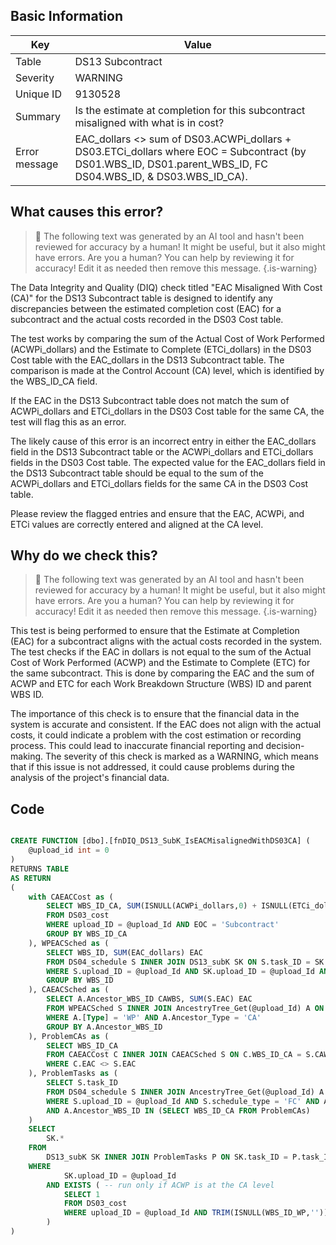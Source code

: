 ## Basic Information

| Key           | Value                                                                                                                                                        |
| ------------- | ------------------------------------------------------------------------------------------------------------------------------------------------------------ |
| Table         | DS13 Subcontract                                                                                                                                             |
| Severity      | WARNING                                                                                                                                                      |
| Unique ID     | 9130528                                                                                                                                                      |
| Summary       | Is the estimate at completion for this subcontract misaligned with what is in cost?                                                                          |
| Error message | EAC_dollars <> sum of DS03.ACWPi_dollars + DS03.ETCi_dollars where EOC = Subcontract (by DS01.WBS_ID, DS01.parent_WBS_ID, FC DS04.WBS_ID, & DS03.WBS_ID_CA). |

## What causes this error?

> :robot: The following text was generated by an AI tool and hasn't been reviewed for accuracy by a human! It might be useful, but it also might have errors. Are you a human? You can help by reviewing it for accuracy! Edit it as needed then remove this message.
> {.is-warning}

The Data Integrity and Quality (DIQ) check titled "EAC Misaligned With Cost (CA)" for the DS13 Subcontract table is designed to identify any discrepancies between the estimated completion cost (EAC) for a subcontract and the actual costs recorded in the DS03 Cost table.

The test works by comparing the sum of the Actual Cost of Work Performed (ACWPi_dollars) and the Estimate to Complete (ETCi_dollars) in the DS03 Cost table with the EAC_dollars in the DS13 Subcontract table. The comparison is made at the Control Account (CA) level, which is identified by the WBS_ID_CA field.

If the EAC in the DS13 Subcontract table does not match the sum of ACWPi_dollars and ETCi_dollars in the DS03 Cost table for the same CA, the test will flag this as an error.

The likely cause of this error is an incorrect entry in either the EAC_dollars field in the DS13 Subcontract table or the ACWPi_dollars and ETCi_dollars fields in the DS03 Cost table. The expected value for the EAC_dollars field in the DS13 Subcontract table should be equal to the sum of the ACWPi_dollars and ETCi_dollars fields for the same CA in the DS03 Cost table.

Please review the flagged entries and ensure that the EAC, ACWPi, and ETCi values are correctly entered and aligned at the CA level.

## Why do we check this?

> :robot: The following text was generated by an AI tool and hasn't been reviewed for accuracy by a human! It might be useful, but it also might have errors. Are you a human? You can help by reviewing it for accuracy! Edit it as needed then remove this message.
> {.is-warning}

This test is being performed to ensure that the Estimate at Completion (EAC) for a subcontract aligns with the actual costs recorded in the system. The test checks if the EAC in dollars is not equal to the sum of the Actual Cost of Work Performed (ACWP) and the Estimate to Complete (ETC) for the same subcontract. This is done by comparing the EAC and the sum of ACWP and ETC for each Work Breakdown Structure (WBS) ID and parent WBS ID.

The importance of this check is to ensure that the financial data in the system is accurate and consistent. If the EAC does not align with the actual costs, it could indicate a problem with the cost estimation or recording process. This could lead to inaccurate financial reporting and decision-making. The severity of this check is marked as a WARNING, which means that if this issue is not addressed, it could cause problems during the analysis of the project's financial data.

## Code

```sql

CREATE FUNCTION [dbo].[fnDIQ_DS13_SubK_IsEACMisalignedWithDS03CA] (
	@upload_id int = 0
)
RETURNS TABLE
AS RETURN
(
	with CAEACCost as (
		SELECT WBS_ID_CA, SUM(ISNULL(ACWPi_dollars,0) + ISNULL(ETCi_dollars,0)) EAC
		FROM DS03_cost
		WHERE upload_ID = @upload_Id AND EOC = 'Subcontract'
		GROUP BY WBS_ID_CA
	), WPEACSched as (
		SELECT WBS_ID, SUM(EAC_dollars) EAC
		FROM DS04_schedule S INNER JOIN DS13_subK SK ON S.task_ID = SK.task_ID
		WHERE S.upload_ID = @upload_Id AND SK.upload_ID = @upload_Id AND S.schedule_type = 'FC'
		GROUP BY WBS_ID
	), CAEACSched as (
		SELECT A.Ancestor_WBS_ID CAWBS, SUM(S.EAC) EAC
		FROM WPEACSched S INNER JOIN AncestryTree_Get(@upload_Id) A ON S.WBS_ID = A.WBS_ID
		WHERE A.[Type] = 'WP' AND A.Ancestor_Type = 'CA'
		GROUP BY A.Ancestor_WBS_ID
	), ProblemCAs as (
		SELECT WBS_ID_CA
		FROM CAEACCost C INNER JOIN CAEACSched S ON C.WBS_ID_CA = S.CAWBS
		WHERE C.EAC <> S.EAC
	), ProblemTasks as (
		SELECT S.task_ID
		FROM DS04_schedule S INNER JOIN AncestryTree_Get(@upload_Id) A ON S.WBS_ID = A.Ancestor_WBS_ID
		WHERE S.upload_ID = @upload_Id AND S.schedule_type = 'FC' AND A.[Type] = 'WP' AND A.Ancestor_Type = 'CA'
		AND A.Ancestor_WBS_ID IN (SELECT WBS_ID_CA FROM ProblemCAs)
	)
	SELECT
		SK.*
	FROM
		DS13_subK SK INNER JOIN ProblemTasks P ON SK.task_ID = P.task_ID
	WHERE
			SK.upload_ID = @upload_Id
		AND EXISTS ( -- run only if ACWP is at the CA level
			SELECT 1
			FROM DS03_cost
			WHERE upload_ID = @upload_Id AND TRIM(ISNULL(WBS_ID_WP,'')) = '' AND ACWPi_Dollars > 0
		)
)
```
